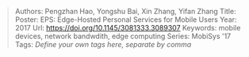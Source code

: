 > Authors: Pengzhan Hao, Yongshu Bai, Xin Zhang, Yifan Zhang
> Title: Poster: EPS: Edge-Hosted Personal Services for Mobile Users
> Year: 2017
> Url: https://doi.org/10.1145/3081333.3089307
> Keywords: mobile devices, network bandwdith, edge computing
> Series: MobiSys '17
> Tags: *Define your own tags here, separate by comma*